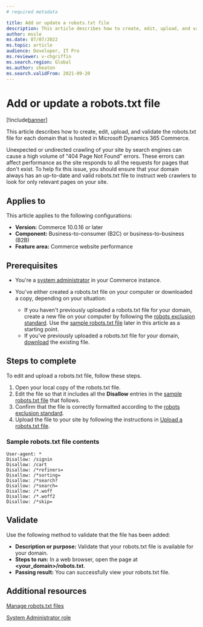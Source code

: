 ```yaml
---
# required metadata

title: Add or update a robots.txt file
description: This article describes how to create, edit, upload, and validate the robots.txt file for each domain that is hosted in Microsoft Dynamics 365 Commerce.
author: mssle
ms.date: 07/07/2022
ms.topic: article
audience: Developer, IT Pro
ms.reviewer: v-chgriffin
ms.search.region: Global
ms.author: sheaton
ms.search.validFrom: 2021-09-20
---
```


# Add or update a robots.txt file

[!include[banner](../includes/banner.md)]

This article describes how to create, edit, upload, and validate the robots.txt file for each domain that is hosted in Microsoft Dynamics 365 Commerce.

Unexpected or undirected crawling of your site by search engines can cause a high volume of "404 Page Not Found" errors. These errors can affect performance as the site responds to all the requests for pages that don't exist. To help fix this issue, you should ensure that your domain always has an up-to-date and valid robots.txt file to instruct web crawlers to look for only relevant pages on your site.

## Applies to

This article applies to the following configurations:

- **Version:** Commerce 10.0.16 or later
- **Component:** Business-to-consumer (B2C) or business-to-business (B2B)
- **Feature area:** Commerce website performance

## Prerequisites

- You're a [system administrator](../manage-ecommerce-users-roles.md#system-administrator-role) in your Commerce instance.
- You've either created a robots.txt file on your computer or downloaded a copy, depending on your situation:

    - If you haven't previously uploaded a robots.txt file for your domain, create a new file on your computer by following the [robots exclusion standard](https://www.robotstxt.org/orig.html). Use the [sample robots.txt file](#sample-robotstxt-file-contents) later in this article as a starting point.
    - If you've previously uploaded a robots.txt file for your domain, [download](../manage-robots-txt-files.md#download-a-robotstxt-file) the existing file.

## Steps to complete

To edit and upload a robots.txt file, follow these steps.

1. Open your local copy of the robots.txt file.
1. Edit the file so that it includes all the **Disallow** entries in the [sample robots.txt file](#sample-robotstxt-file-contents) that follows.
1. Confirm that the file is correctly formatted according to the [robots exclusion standard](https://www.robotstxt.org/orig.html).
1. Upload the file to your site by following the instructions in [Upload a robots.txt file](../manage-robots-txt-files.md#upload-a-robotstxt-file).

### Sample robots.txt file contents

```Plaintext
User-agent: *
Disallow: /signin
Disallow: /cart
Disallow: /*refiners=
Disallow: /*sorting=
Disallow: /*search?
Disallow: /*search=
Disallow: /*.woff
Disallow: /*.woff2
Disallow: /*skip=
```

## Validate

Use the following method to validate that the file has been added:

- **Description or purpose:** Validate that your robots.txt file is available for your domain.
- **Steps to run:** In a web browser, open the page at **\<your\_domain\>/robots.txt**.
- **Passing result:** You can successfully view your robots.txt file.

## Additional resources

[Manage robots.txt files](../manage-robots-txt-files.md)

[System Administrator role](../manage-ecommerce-users-roles.md#system-administrator-role)
